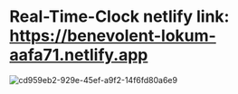 # Real-Time-Clock netlify link: https://benevolent-lokum-aafa71.netlify.app
![cd959eb2-929e-45ef-a9f2-14f6fd80a6e9](https://user-images.githubusercontent.com/111347556/226130985-4c55d7c9-937d-45e7-b126-d10f66aa5a8d.jpg)
